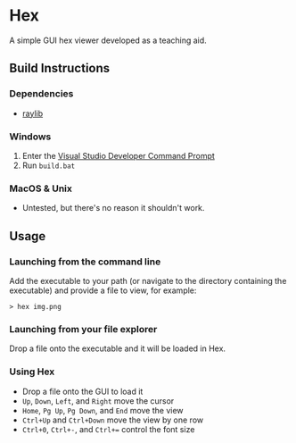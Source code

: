 # Hex
A simple GUI hex viewer developed as a teaching aid.

## Build Instructions

### Dependencies
- [raylib](https://www.raylib.com/)

### Windows
1. Enter the [Visual Studio Developer Command Prompt](https://docs.microsoft.com/en-us/cpp/build/building-on-the-command-line)
2. Run `build.bat`

### MacOS & Unix
- Untested, but there's no reason it shouldn't work.

## Usage

### Launching from the command line
Add the executable to your path (or navigate to the directory containing the executable) and provide a file to view, for example:
```console
> hex img.png
```

### Launching from your file explorer
Drop a file onto the executable and it will be loaded in Hex.

### Using Hex
- Drop a file onto the GUI to load it
- `Up`, `Down`, `Left`, and `Right` move the cursor
- `Home`, `Pg Up`, `Pg Down`, and `End` move the view
- `Ctrl+Up` and `Ctrl+Down` move the view by one row
- `Ctrl+0`, `Ctrl+-`, and `Ctrl+=` control the font size